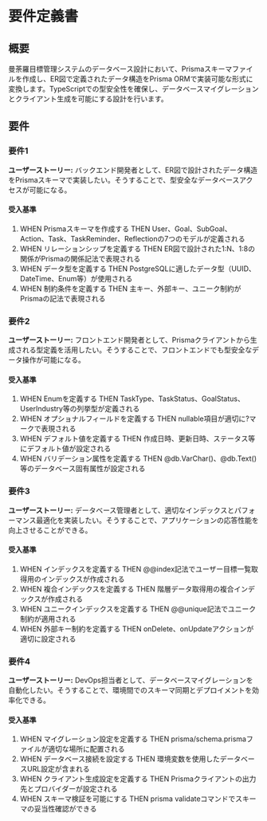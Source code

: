 # 要件定義書

## 概要

曼荼羅目標管理システムのデータベース設計において、Prismaスキーマファイルを作成し、ER図で定義されたデータ構造をPrisma ORMで実装可能な形式に変換します。TypeScriptでの型安全性を確保し、データベースマイグレーションとクライアント生成を可能にする設計を行います。

## 要件

### 要件1

**ユーザーストーリー:** バックエンド開発者として、ER図で設計されたデータ構造をPrismaスキーマで実装したい。そうすることで、型安全なデータベースアクセスが可能になる。

#### 受入基準

1. WHEN Prismaスキーマを作成する THEN User、Goal、SubGoal、Action、Task、TaskReminder、Reflectionの7つのモデルが定義される
2. WHEN リレーションシップを定義する THEN ER図で設計された1:N、1:8の関係がPrismaの関係記法で表現される
3. WHEN データ型を定義する THEN PostgreSQLに適したデータ型（UUID、DateTime、Enum等）が使用される
4. WHEN 制約条件を定義する THEN 主キー、外部キー、ユニーク制約がPrismaの記法で表現される

### 要件2

**ユーザーストーリー:** フロントエンド開発者として、Prismaクライアントから生成される型定義を活用したい。そうすることで、フロントエンドでも型安全なデータ操作が可能になる。

#### 受入基準

1. WHEN Enumを定義する THEN TaskType、TaskStatus、GoalStatus、UserIndustry等の列挙型が定義される
2. WHEN オプショナルフィールドを定義する THEN nullable項目が適切に?マークで表現される
3. WHEN デフォルト値を定義する THEN 作成日時、更新日時、ステータス等にデフォルト値が設定される
4. WHEN バリデーション属性を定義する THEN @db.VarChar()、@db.Text()等のデータベース固有属性が設定される

### 要件3

**ユーザーストーリー:** データベース管理者として、適切なインデックスとパフォーマンス最適化を実装したい。そうすることで、アプリケーションの応答性能を向上させることができる。

#### 受入基準

1. WHEN インデックスを定義する THEN @@index記法でユーザー目標一覧取得用のインデックスが作成される
2. WHEN 複合インデックスを定義する THEN 階層データ取得用の複合インデックスが作成される
3. WHEN ユニークインデックスを定義する THEN @@unique記法でユニーク制約が適用される
4. WHEN 外部キー制約を定義する THEN onDelete、onUpdateアクションが適切に設定される

### 要件4

**ユーザーストーリー:** DevOps担当者として、データベースマイグレーションを自動化したい。そうすることで、環境間でのスキーマ同期とデプロイメントを効率化できる。

#### 受入基準

1. WHEN マイグレーション設定を定義する THEN prisma/schema.prismaファイルが適切な場所に配置される
2. WHEN データベース接続を設定する THEN 環境変数を使用したデータベースURL設定が含まれる
3. WHEN クライアント生成設定を定義する THEN Prismaクライアントの出力先とプロバイダーが設定される
4. WHEN スキーマ検証を可能にする THEN prisma validateコマンドでスキーマの妥当性確認ができる
